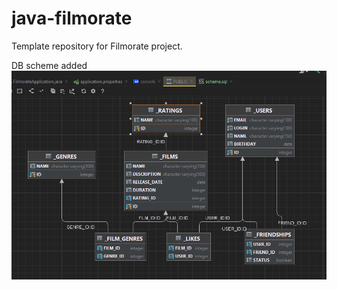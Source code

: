 # java-filmorate
Template repository for Filmorate project.

DB scheme added 
![scheme.png](src%2Fmain%2Fresources%2Fscheme.png)